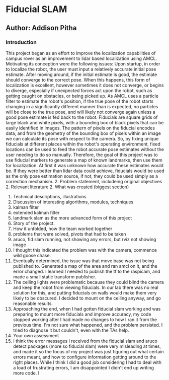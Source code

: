 # Fiducial SLAM
## Author: Addison Pitha
### Introduction
This project began as an effort to improve the localization capabilities of campus rover as an improvement to lidar based localization using AMCL. Motivating its conception were the following issues: Upon startup, in order to localize the robot, the user must input a relatively accurate initial pose estimate. After moving around, if the initial estimate is good, the estimate should converge to the correct pose. When this happens, this form of localization is excellent, however sometimes it does not converge, or begins to diverge, especially if unexpected forces act upon the robot, such as getting caught on obstacles, or being picked up. As AMCL uses a particle filter to estimate the robot's position, if the true pose of the robot starts changing in a significantly different manner than is expected, no particles will be close to the true pose, and will likely not converge again unless a good pose estimate is fed back to the robot.
Fiducials are square grids of large black and white pixels, with a bounding box of black pixels that can be easily identified in images. The pattern of pixels on the fiducial encodes data, and from the geometry of the bounding box of pixels within an image we can calculate its pose with respect to the camera. So, by fixing unique fiducials at different places within the robot's operating environment, fixed locations can be used to feed the robot accurate pose estimates without the user needing to do so manually. 
Therefore, the goal of this project was to use fiducial markers to generate a map of known landmarks, then use them for localization. At first it was unknown how accurate these estimates would be. If they were better than lidar data could achieve, fiducials would be used as the only pose estimation source, if not, they could be used simply as a correction mechanism.
2.	Problem statement, includeing original objectives
2.	Relevant literature
2.	What was created (biggest section)
1.	Technical descriptions, illustrations
2.	Discussion of interesting algorithms, modules, techniques
1.	kalman filter
2.	extended kalman filter
3.	landmark slam as the more advanced form of this project
3.	Story of the project.
1.	How it unfolded, how the team worked together
2.	problems that were solved, pivots that had to be taken
1.	aruco, fid slam running, not showing any errors, but rviz not showing image
1.	I thought this indicated the problem was with the camera, commence wild goose chase.
2.	Eventually determined, the issue was that move base was not being published to. Generated a map of the area and ran amcl on it, and the error changed. I learned I needed to publish the tf to the raspicam, and made a small static transform publisher.
3.	The ceiling lights were problematic because they could blind the camera and keep the robot from viewing fiducials. In our lab there was no real solution for this, and putting fiducials on walls would make them very likely to be obscured. I decided to mount on the ceiling anyway, and go reasonable results.
4.	Approaching the end, when I had gotten fiducial slam working and was preparing to mount more fiducials and improve accuracy, my code stopped working after I had made no changes to how I ran it from the previous time. I'm not sure what happened, and the problem persisted. I tried to diagnose it but couldn't, even with the TAs help.
3.	Your own assessment
1.	I think the error messages I received from the fiducial slam and aruco detect packages (more so fiducial slam) were very misleading at times, and made it so the focus of my project was just figuring out what certain errors meant, and how to configure information getting around to the right places. While I think I did a good job considering I had to deal with a load of frustrating errors, I am disappointed I didn't end up writing more code. I 


